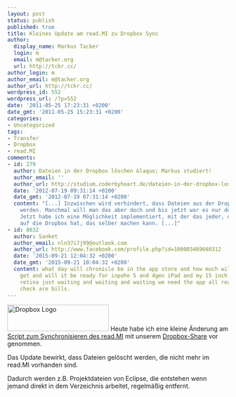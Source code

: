```yaml
---
layout: post
status: publish
published: true
title: Kleines Update am read.MI zu Dropbox Sync
author:
  display_name: Markus Tacker
  login: m
  email: m@tacker.org
  url: http://tckr.cc/
author_login: m
author_email: m@tacker.org
author_url: http://tckr.cc/
wordpress_id: 552
wordpress_url: /?p=552
date: '2011-05-25 17:23:31 +0200'
date_gmt: '2011-05-25 15:23:31 +0200'
categories:
- Uncategorized
tags:
- Transfer
- Dropbox
- read.MI
comments:
- id: 279
  author: Dateien in der Dropbox löschen &laquo; Markus studiert!
  author_email: ''
  author_url: http://studium.coderbyheart.de/dateien-in-der-dropbox-loschen
  date: '2012-07-19 09:31:14 +0200'
  date_gmt: '2012-07-19 07:31:14 +0200'
  content: "[...] Inzwischen wird verhindert, dass Dateien aus der Dropbox gelöscht
    werden. Manchmal will man das aber doch und bis jetzt war es nur durch mich möglich.
    Jetzt habe ich eine Möglichkeit implementiert, mit der das jeder, der Zugriff
    auf die Dropbox hat, das selber machen kann. [...]"
- id: 8632
  author: Sanket
  author_email: nln37i7j99@outlook.com
  author_url: http://www.facebook.com/profile.php?id=100003469660312
  date: '2015-09-21 12:04:32 +0200'
  date_gmt: '2015-09-21 10:04:32 +0200'
  content: what day will chronicle be in the app store and how much will it cost to
    get and will it be ready for inpohe 5 and 4gen iPad and my 15 inch macbook pro
    retina just waiting and waiting and waiting we need the app all ready so we can
    check are bills.
---
```

<p><a href="http://db.tt/NYepoPI"><img class="alignright size-full wp-image-553" title="Dropbox" src="http://studium.coderbyheart.de/wp-content/uploads/2011/05/logo.png" alt="Dropbox Logo" width="231" height="60" /></a> Heute habe ich eine kleine Änderung am <a href="https://github.com/tacker/ilias-webdav-mirror">Script zum Synchronisieren des read.MI</a> mit unserem <a href="http://db.tt/NYepoPI">Dropbox-Share</a> vor genommen.</p>
<p>Das Update bewirkt, dass Dateien gelöscht werden, die nicht mehr im read.MI vorhanden sind.</p>
<p>Dadurch werden z.B. Projektdateien von Eclipse, die entstehen wenn jemand direkt in dem Verzeichnis arbeitet, regelmäßig entfernt.</p>
